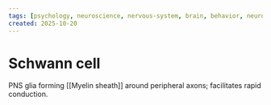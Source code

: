 ```yaml
---
tags: [psychology, neuroscience, nervous-system, brain, behavior, neurotransmitters]
created: 2025-10-20
---
```

# Schwann cell

PNS glia forming [[Myelin sheath]] around peripheral axons; facilitates rapid conduction.
